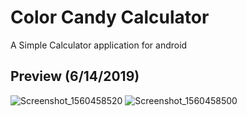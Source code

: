 # Color Candy Calculator
A Simple Calculator application for android
## Preview (6/14/2019)
![Screenshot_1560458520](https://user-images.githubusercontent.com/25170682/59466397-4d72da80-8e3e-11e9-94f5-1645c1f09d98.png)
![Screenshot_1560458500](https://user-images.githubusercontent.com/25170682/59466399-4e0b7100-8e3e-11e9-930d-46e8e812e3f6.png)
